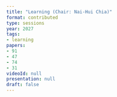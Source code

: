 ```yaml
---
title: "Learning (Chair: Nai-Hui Chia)"
format: contributed
type: sessions
year: 2027
tags:
- learning
papers:
- 91
- 47
- 74
- 31
videoId: null
presentation: null
draft: false
---
```

